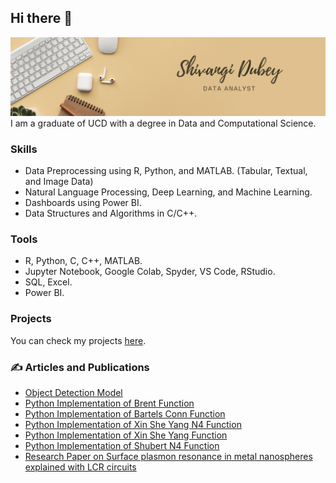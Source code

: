## Hi there 👋

![Cover Image](cover.png)
I am a graduate of UCD with a degree in Data and Computational Science. 

### Skills

- Data Preprocessing using R, Python, and MATLAB. (Tabular, Textual, and Image Data)
- Natural Language Processing, Deep Learning, and Machine Learning.
- Dashboards using Power BI.
- Data Structures and Algorithms in C/C++.

### Tools

- R, Python, C, C++, MATLAB.
- Jupyter Notebook, Google Colab, Spyder, VS Code, RStudio.
- SQL, Excel.
- Power BI.

### Projects

You can check my projects [here](https://github.com/shivangitechie/My-Projects).

### :writing_hand: Articles and Publications

- [Object Detection Model](https://www.indusmic.com/post/want-to-train-your-first-object-detection-model)
- [Python Implementation of Brent Function](https://www.indusmic.com/post/brent-function)
- [Python Implementation of Bartels Conn Function](https://www.indusmic.com/post/bartels-conn-function)
- [Python Implementation of Xin She Yang N4 Function](https://www.indusmic.com/post/xin-she-yang-n-4-function)
- [Python Implementation of Xin She Yang Function](https://www.indusmic.com/post/xin-she-yang-function)
- [Python Implementation of Shubert N4 Function](https://www.indusmic.com/post/python-implementation-of-shubert-n-4-function)
- [Research Paper on Surface plasmon resonance in metal nanospheres explained with LCR circuits](https://pubs.rsc.org/en/content/articlelanding/2023/CP/D3CP00589E)



<!--
**shivangitechie/shivangitechie** is a ✨ _special_ ✨ repository because its `README.md` (this file) appears on your GitHub profile.

Here are some ideas to get you started:

- 🔭 I’m currently working on ...
- 🌱 I’m currently learning ...
- 👯 I’m looking to collaborate on ...
- 🤔 I’m looking for help with ...
- 💬 Ask me about ...
- 📫 How to reach me: ...
- 😄 Pronouns: ...
- ⚡ Fun fact: ...
-->
